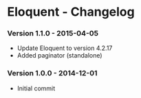 Eloquent - Changelog
=====================

### Version 1.1.0 - 2015-04-05

* Update Eloquent to version 4.2.17
* Added paginator (standalone)

### Version 1.0.0 - 2014-12-01

* Initial commit

